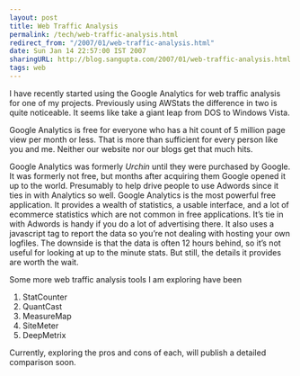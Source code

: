 ```yaml
---
layout: post
title: Web Traffic Analysis
permalink: /tech/web-traffic-analysis.html
redirect_from: "/2007/01/web-traffic-analysis.html"
date: Sun Jan 14 22:57:00 IST 2007
sharingURL: http://blog.sangupta.com/2007/01/web-traffic-analysis.html
tags: web
---
```


<p>I have recently started using the Google Analytics for web traffic analysis for one of my projects. Previously using AWStats the difference in two is quite noticeable. It seems like take a giant leap from DOS to Windows Vista.</p> 
<p>Google Analytics is free for everyone who has a hit count of 5 million page view per month or less. That is more than sufficient for every person like you and me. Neither our website nor our blogs get that much hits.</p> 
<p>Google Analytics was formerly <em>Urchin </em>until they were purchased by Google. It was formerly not free, but months after acquiring them Google opened it up to the world. Presumably to help drive people to use Adwords since it ties in with Analytics so well. Google Analytics is the most powerful free application. It provides a wealth of statistics, a usable interface, and a lot of ecommerce statistics which are not common in free applications. It’s tie in with Adwords is handy if you do a lot of advertising there. It also uses a javascript tag to report the data so you’re not dealing with hosting your own logfiles. The downside is that the data is often 12 hours behind, so it’s not useful for looking at up to the minute stats. But still, the details it provides are worth the wait.</p> 
<p>Some more web traffic analysis tools I am exploring have been</p> 
<ol> 
    <li>StatCounter</li> 
    <li>QuantCast</li> 
    <li>MeasureMap</li> 
    <li>SiteMeter</li> 
    <li>DeepMetrix</li>
</ol> 
<p>Currently, exploring the pros and cons of each, will publish a detailed comparison soon.</p>
